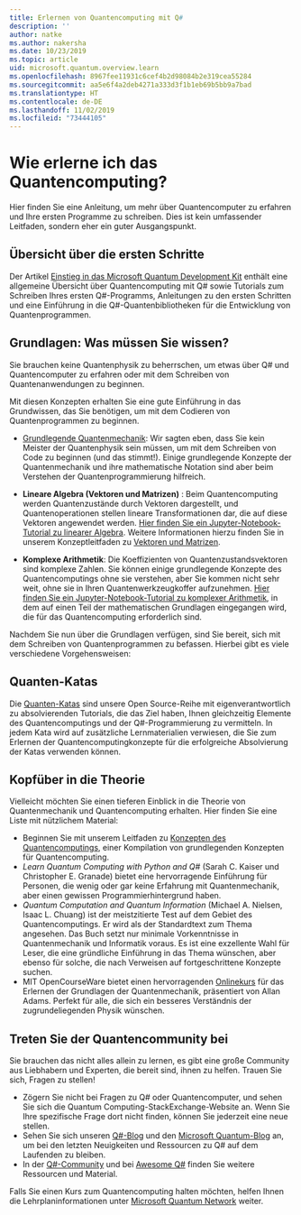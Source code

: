 ```yaml
---
title: Erlernen von Quantencomputing mit Q#
description: ''
author: natke
ms.author: nakersha
ms.date: 10/23/2019
ms.topic: article
uid: microsoft.quantum.overview.learn
ms.openlocfilehash: 8967fee11931c6cef4b2d98084b2e319cea55284
ms.sourcegitcommit: aa5e6f4a2deb4271a333d3f1b1eb69b5bb9a7bad
ms.translationtype: HT
ms.contentlocale: de-DE
ms.lasthandoff: 11/02/2019
ms.locfileid: "73444105"
---
```

# <a name="how-to-learn-quantum-computing"></a>Wie erlerne ich das Quantencomputing?

Hier finden Sie eine Anleitung, um mehr über Quantencomputer zu erfahren und Ihre ersten Programme zu schreiben. Dies ist kein umfassender Leitfaden, sondern eher ein guter Ausgangspunkt.

## <a name="getting-started-overview"></a>Übersicht über die ersten Schritte

Der Artikel [Einstieg in das Microsoft Quantum Development Kit](xref:microsoft.quantum.welcome) enthält eine allgemeine Übersicht über Quantencomputing mit Q# sowie Tutorials zum Schreiben Ihres ersten Q#-Programms, Anleitungen zu den ersten Schritten und eine Einführung in die Q#-Quantenbibliotheken für die Entwicklung von Quantenprogrammen.

## <a name="learning-the-basics-what-do-you-need-to-know"></a>Grundlagen: Was müssen Sie wissen?

Sie brauchen keine Quantenphysik zu beherrschen, um etwas über Q# und Quantencomputer zu erfahren oder mit dem Schreiben von Quantenanwendungen zu beginnen.

Mit diesen Konzepten erhalten Sie eine gute Einführung in das Grundwissen, das Sie benötigen, um mit dem Codieren von Quantenprogrammen zu beginnen.  

* [Grundlegende Quantenmechanik](xref:microsoft.quantum.concepts.intro): Wir sagten eben, dass Sie kein Meister der Quantenphysik sein müssen, um mit dem Schreiben von Code zu beginnen (und das stimmt!). Einige grundlegende Konzepte der Quantenmechanik und ihre mathematische Notation sind aber beim Verstehen der Quantenprogrammierung hilfreich.

* **Lineare Algebra (Vektoren und Matrizen)** : Beim Quantencomputing werden Quantenzustände durch Vektoren dargestellt, und Quantenoperationen stellen lineare Transformationen dar, die auf diese Vektoren angewendet werden.  [Hier finden Sie ein Jupyter-Notebook-Tutorial zu linearer Algebra](https://github.com/microsoft/QuantumKatas/tree/master/tutorials/LinearAlgebra).  Weitere Informationen hierzu finden Sie in unserem Konzeptleitfaden zu [Vektoren und Matrizen](xref:microsoft.quantum.concepts.vectors).

* **Komplexe Arithmetik**: Die Koeffizienten von Quantenzustandsvektoren sind komplexe Zahlen. Sie können einige grundlegende Konzepte des Quantencomputings ohne sie verstehen, aber Sie kommen nicht sehr weit, ohne sie in Ihren Quantenwerkzeugkoffer aufzunehmen.  [Hier finden Sie ein Jupyter-Notebook-Tutorial zu komplexer Arithmetik](https://github.com/microsoft/QuantumKatas/tree/master/tutorials/ComplexArithmetic), in dem auf einen Teil der mathematischen Grundlagen eingegangen wird, die für das Quantencomputing erforderlich sind. 

Nachdem Sie nun über die Grundlagen verfügen, sind Sie bereit, sich mit dem Schreiben von Quantenprogrammen zu befassen.  Hierbei gibt es viele verschiedene Vorgehensweisen:

## <a name="do-the-quantum-katas"></a>Quanten-Katas

Die [Quanten-Katas](xref:microsoft.quantum.overview.katas) sind unsere Open Source-Reihe mit eigenverantwortlich zu absolvierenden Tutorials, die das Ziel haben, Ihnen gleichzeitig Elemente des Quantencomputings und der Q#-Programmierung zu vermitteln.  In jedem Kata wird auf zusätzliche Lernmaterialien verwiesen, die Sie zum Erlernen der Quantencomputingkonzepte für die erfolgreiche Absolvierung der Katas verwenden können.  

## <a name="dive-into-the-theory"></a>Kopfüber in die Theorie

Vielleicht möchten Sie einen tieferen Einblick in die Theorie von Quantenmechanik und Quantencomputing erhalten. Hier finden Sie eine Liste mit nützlichem Material:

* Beginnen Sie mit unserem Leitfaden zu [Konzepten des Quantencomputings](xref:microsoft.quantum.concepts.intro), einer Kompilation von grundlegenden Konzepten für Quantencomputing.
* _Learn Quantum Computing with Python and Q#_ (Sarah C. Kaiser und Christopher E. Granade) bietet eine hervorragende Einführung für Personen, die wenig oder gar keine Erfahrung mit Quantenmechanik, aber einen gewissen Programmierhintergrund haben.
* _Quantum Computation and Quantum Information_ (Michael A. Nielsen, Isaac L. Chuang) ist der meistzitierte Test auf dem Gebiet des Quantencomputings. Er wird als der Standardtext zum Thema angesehen. Das Buch setzt nur minimale Vorkenntnisse in Quantenmechanik und Informatik voraus. Es ist eine exzellente Wahl für Leser, die eine gründliche Einführung in das Thema wünschen, aber ebenso für solche, die nach Verweisen auf fortgeschrittene Konzepte suchen.
* MIT OpenCourseWare bietet einen hervorragenden [Onlinekurs](https://www.youtube.com/watch?v=lZ3bPUKo5zc&list=PLUl4u3cNGP61-9PEhRognw5vryrSEVLPr) für das Erlernen der Grundlagen der Quantenmechanik, präsentiert von Allan Adams. Perfekt für alle, die sich ein besseres Verständnis der zugrundeliegenden Physik wünschen.

## <a name="join-the-quantum-community"></a>Treten Sie der Quantencommunity bei

Sie brauchen das nicht alles allein zu lernen, es gibt eine große Community aus Liebhabern und Experten, die bereit sind, ihnen zu helfen. Trauen Sie sich, Fragen zu stellen!

* Zögern Sie nicht bei Fragen zu Q# oder Quantencomputer, und sehen Sie sich die Quantum Computing-StackExchange-Website an. Wenn Sie Ihre spezifische Frage dort nicht finden, können Sie jederzeit eine neue stellen. 
* Sehen Sie sich unseren [Q#-Blog](https://devblogs.microsoft.com/qsharp/) und den [Microsoft Quantum-Blog](https://cloudblogs.microsoft.com/quantum/) an, um bei den letzten Neuigkeiten und Ressourcen zu Q# auf dem Laufenden zu bleiben.
* In der [Q#-Community](https://qsharp.community/) und bei [Awesome Q#](https://project-awesome.org/ebraminio/awesome-qsharp) finden Sie weitere Ressourcen und Material.

 Falls Sie einen Kurs zum Quantencomputing halten möchten, helfen Ihnen die Lehrplaninformationen unter [Microsoft Quantum Network](https://info.microsoft.com/LearnMoreAboutMicrosoftQuantumNetwork.html) weiter.  

